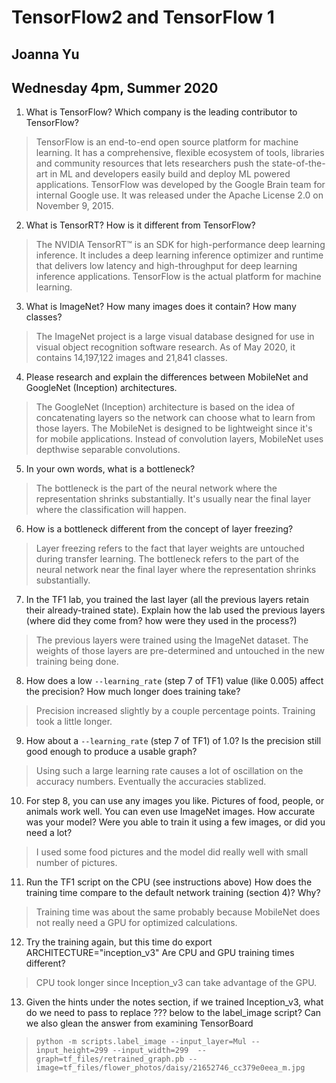 # TensorFlow2 and TensorFlow 1
## Joanna Yu
## Wednesday 4pm, Summer 2020

1. What is TensorFlow? Which company is the leading contributor to TensorFlow?

> TensorFlow is an end-to-end open source platform for machine learning. It has a comprehensive, flexible ecosystem of tools, libraries and community resources that lets researchers push the state-of-the-art in ML and developers easily build and deploy ML powered applications. TensorFlow was developed by the Google Brain team for internal Google use. It was released under the Apache License 2.0 on November 9, 2015.

2. What is TensorRT? How is it different from TensorFlow?

> The NVIDIA TensorRT™ is an SDK for high-performance deep learning inference. It includes a deep learning inference optimizer and runtime that delivers low latency and high-throughput for deep learning inference applications. TensorFlow is the actual platform for machine learning.

3. What is ImageNet? How many images does it contain? How many classes?

> The ImageNet project is a large visual database designed for use in visual object recognition software research. As of May 2020, it contains 14,197,122 images and 21,841 classes.

4. Please research and explain the differences between MobileNet and GoogleNet (Inception) architectures.

> The GoogleNet (Inception) architecture is based on the idea of concatenating layers so the network can choose what to learn from those layers. The MobileNet is designed to be lightweight since it's for mobile applications. Instead of convolution layers, MobileNet uses depthwise separable convolutions.

5. In your own words, what is a bottleneck?
> The bottleneck is the part of the neural network where the representation shrinks substantially. It's usually near the final layer where the classification will happen.

6. How is a bottleneck different from the concept of layer freezing?

> Layer freezing refers to the fact that layer weights are untouched during transfer learning. The bottleneck refers to the part of the neural network near the final layer where the representation shrinks substantially.

7. In the TF1 lab, you trained the last layer (all the previous layers retain their already-trained state). Explain how the lab used the previous layers (where did they come from? how were they used in the process?)

> The previous layers were trained using the ImageNet dataset. The weights of those layers are pre-determined and untouched in the new training being done. 

8. How does a low `--learning_rate` (step 7 of TF1) value (like 0.005) affect the precision? How much longer does training take?
> Precision increased slightly by a couple percentage points. Training took a little longer.

9. How about a `--learning_rate` (step 7 of TF1) of 1.0? Is the precision still good enough to produce a usable graph?
> Using such a large learning rate causes a lot of oscillation on the accuracy numbers. Eventually the accuracies stablized. 

10. For step 8, you can use any images you like. Pictures of food, people, or animals work well. You can even use ImageNet images. How accurate was your model? Were you able to train it using a few images, or did you need a lot?
> I used some food pictures and the model did really well with small number of pictures. 

11. Run the TF1 script on the CPU (see instructions above) How does the training time compare to the default network training (section 4)? Why?

> Training time was about the same probably because MobileNet does not really need a GPU for optimized calculations. 

12. Try the training again, but this time do export ARCHITECTURE="inception_v3" Are CPU and GPU training times different?

> CPU took longer since Inception_v3 can take advantage of the GPU.

13. Given the hints under the notes section, if we trained Inception_v3, what do we need to pass to replace ??? below to the label_image script? Can we also glean the answer from examining TensorBoard

> `python -m scripts.label_image --input_layer=Mul --input_height=299 --input_width=299  --graph=tf_files/retrained_graph.pb --image=tf_files/flower_photos/daisy/21652746_cc379e0eea_m.jpg`


